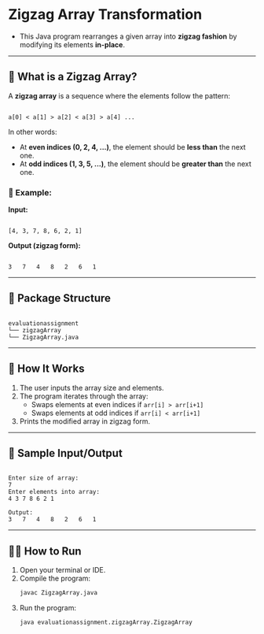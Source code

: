 
# Zigzag Array Transformation

- This Java program rearranges a given array into **zigzag fashion** by modifying its elements **in-place**.
---
## 📘 What is a Zigzag Array?

A **zigzag array** is a sequence where the elements follow the pattern:
```

a[0] < a[1] > a[2] < a[3] > a[4] ...

```

In other words:
- At **even indices (0, 2, 4, ...)**, the element should be **less than** the next one.
- At **odd indices (1, 3, 5, ...)**, the element should be **greater than** the next one.

### 🔁 Example:

**Input:**
```

[4, 3, 7, 8, 6, 2, 1]

```

**Output (zigzag form):**
```

3	7	4	8	2	6	1

```
---
## 📂 Package Structure

```

evaluationassignment
└── zigzagArray
└── ZigzagArray.java

```
---
## 🚀 How It Works

1. The user inputs the array size and elements.
2. The program iterates through the array:
   - Swaps elements at even indices if `arr[i] > arr[i+1]`
   - Swaps elements at odd indices if `arr[i] < arr[i+1]`
3. Prints the modified array in zigzag form.
---
## 🧾 Sample Input/Output

```

Enter size of array:
7
Enter elements into array:
4 3 7 8 6 2 1

Output:
3	7	4	8	2	6	1

```
---

## 🧑‍💻 How to Run

1. Open your terminal or IDE.
2. Compile the program:
   ```bash
   javac ZigzagArray.java
   ```
3. Run the program:
   ```bash
   java evaluationassignment.zigzagArray.ZigzagArray
   ```
